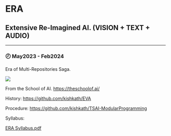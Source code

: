 # ERA 

## Extensive Re-Imagined AI. (VISION + TEXT + AUDIO)
   -------------------------------------------------

### 🕗 May2023 - Feb2024

Era of Multi-Repositories Saga.

  <img src="https://github.com/kishkath/ERA/assets/60026221/dff8ce2c-825f-43e8-b15a-a3bee42cd106">


From the School of AI. https://theschoolof.ai/

History: https://github.com/kishkath/EVA

Procedure: https://github.com/kishkath/TSAI-ModularProgramming

Syllabus: 

 [ERA Syllabus.pdf](https://github.com/kishkath/ERA/files/12035268/ERA.Syllabus.pdf)

